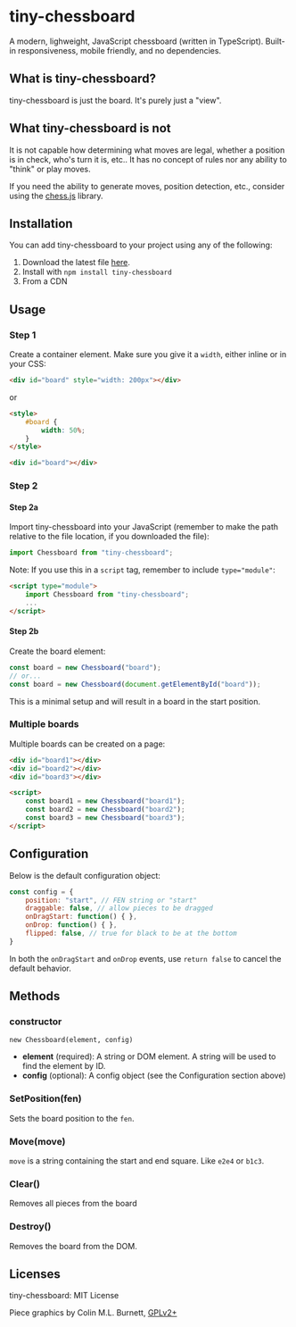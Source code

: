 # tiny-chessboard

A modern, lighweight, JavaScript chessboard (written in TypeScript). Built-in responsiveness, mobile friendly, and no dependencies.

## What is tiny-chessboard?

tiny-chessboard is just the board. It's purely just a "view".

## What tiny-chessboard is not

It is not capable how determining what moves are legal, whether a position is in check, who's turn it is, etc.. It has no concept of rules nor any ability to "think" or play moves.

If you need the ability to generate moves, position detection, etc., consider using the [chess.js](https://github.com/jhlywa/chess.js) library.

## Installation

You can add tiny-chessboard to your project using any of the following:

1. Download the latest file [here](https://github.com/kurt1288/tiny-chessboard/releases/latest).
2. Install with `npm install tiny-chessboard`
3. From a CDN

## Usage

### Step 1

Create a container element. Make sure you give it a `width`, either inline or in your CSS:

```html
<div id="board" style="width: 200px"></div>
```

or

```html
<style>
    #board {
        width: 50%;
    }
</style>

<div id="board"></div>
```

### Step 2
#### Step 2a
Import tiny-chessboard into your JavaScript (remember to make the path relative to the file location, if you downloaded the file):

```js
import Chessboard from "tiny-chessboard";
```

Note: If you use this in a `script` tag, remember to include `type="module"`:

```html
<script type="module">
    import Chessboard from "tiny-chessboard";
    ...
</script>
```

#### Step 2b
Create the board element:

```js
const board = new Chessboard("board");
// or...
const board = new Chessboard(document.getElementById("board"));
```

This is a minimal setup and will result in a board in the start position.

### Multiple boards

Multiple boards can be created on a page:

```html
<div id="board1"></div>
<div id="board2"></div>
<div id="board3"></div>

<script>
    const board1 = new Chessboard("board1");
    const board2 = new Chessboard("board2");
    const board3 = new Chessboard("board3");
</script>
```

## Configuration

Below is the default configuration object:

```js
const config = {
    position: "start", // FEN string or "start"
    draggable: false, // allow pieces to be dragged
    onDragStart: function() { },
    onDrop: function() { },
    flipped: false, // true for black to be at the bottom
}
```

In both the `onDragStart` and `onDrop` events, use `return false` to cancel the default behavior.

## Methods

### constructor

`new Chessboard(element, config)`

* **element** (required): A string or DOM element. A string will be used to find the element by ID.
* **config** (optional): A config object (see the Configuration section above)

### SetPosition(fen)
Sets the board position to the `fen`.

### Move(move)

`move` is a string containing the start and end square. Like `e2e4` or `b1c3`.

### Clear()

Removes all pieces from the board

### Destroy()

Removes the board from the DOM.

## Licenses
tiny-chessboard: MIT License

Piece graphics by Colin M.L. Burnett, [GPLv2+](https://www.gnu.org/licenses/gpl-2.0.txt)